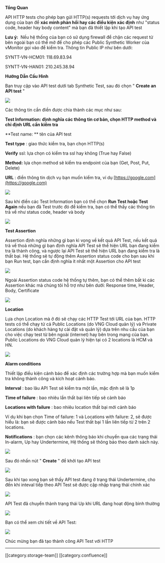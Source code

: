 

 **Tổng Quan** 

API HTTP tests cho phép bạn gửi HTTP(s) requests tới dịch vụ hay ứng dụng của bạn để  **xác minh phản hồi hay các điều kiện xác định**  như "status code, header hay body content" mà bạn đã thiết lập khi tạo API test

 **Lưu ý:**  Nếu hệ thống của bạn có sử dụng firewall để chặn các request từ bên ngoài bạn có thể mở để cho phép các Public Synthetic Worker của vMonitor gọi vào để kiểm tra. Thông tin Public IP như bên dưới:

SYNTT-VN-HCM01: 118.69.83.94

SYNTT-VN-HAN01: 210.245.38.94

 **Hướng Dẫn Cấu Hình** 

Bạn truy cập vào API test dưới tab Synthetic Test, sau đó chọn " **Create an API test** "

![](images/storage/image2022-8-29_16-12-14.png)

Các thông tin cần điền được chia thành các mục như sau:

 **Test Information: định nghĩa các thông tin cơ bản, chọn HTTP method và chỉ định URL cần kiểm tra** 

 **Test name: ** tên của API test

 **Test type** : giao thức kiểm tra, bạn chọn HTTP(s)

 **Verify**  ssl: lựa chọn có kiểm tra ssl hay không (True hay False)

 **Method:**  lựa chọn method sẽ kiểm tra endpoint của bạn (Get, Post, Put, Delete)

 **URL** : điền thông tin dịch vụ bạn muốn kiểm tra, ví dụ [https://google.com](https://google.com)

![](images/storage/image2022-8-29_16-20-38.png)

Sau khi điền các Test Information bạn có thể chọn  **Run Test hoặc Test Again** nếu bạn đã Test trước đó để kiểm tra, bạn có thể thấy các thông tin trả về như status code, header và body

![](images/storage/image2022-8-29_16-21-33.png)

 **Test Assertion** 

Assertion định nghĩa những gì bạn kì vọng về kết quả API Test, nếu kết quả trả về thoả những gì bạn định nghĩa API Test sẽ thể hiện URL bạn đang kiểm tra là thành công, và ngược lại API Test sẽ thể hiện URL bạn đang kiểm tra là thất bại. Hệ thống sẽ tự động thêm Assertion status code cho bạn sau khi bạn Run test, bạn cần định nghĩa ít nhất một Assertion cho API test

![](images/storage/image2022-8-29_16-33-53.png)

Ngoài Assertion status code hệ thống tự thêm, bạn có thể thêm bất kì các Assertion khác mà chúng tôi hỗ trợ như bên dưới: Response time, Header, Body, Certificate

![](images/storage/image2022-8-29_16-33-28.png)



 **Location**  

Lựa chọn Location mà ở đó sẽ chạy các HTTP Test tới URL của bạn. HTTP tests có thể chạy từ cả Public Locations (do VNG Cloud quản lý) và Private Locations (do khách hàng tự cài đặt và quản lý) dựa trên nhu cầu của bạn cho việc chạy test từ bên ngoài (internet) hay bên trong mạng của bạn. Public Locations do VNG Cloud quản lý hiện tại có 2 locations là HCM và HN.

![](images/storage/image2022-8-29_16-42-28.png)

 **Alarm conditions** 

Thiết lập điều kiện cảnh báo để xác định các trường hợp mà bạn muốn kiểm tra không thành công và kích hoạt cảnh báo.

 **Interval** : bao lâu API Test sẽ kiểm tra một lần, mặc định sẽ là 1p

 **Time of failure** : bao nhiêu lần thất bại liên tiếp sẽ cảnh báo

 **Locations with failure** : bao nhiêu location thất bại mới cảnh báo

Ví dụ khi bạn chọn Time of failure: 1 và Locations with failure: 2, sẽ được hiểu là: bạn sẽ được cảnh báo nếu Test thất bại 1 lần liên tiếp từ 2 trên 2 locations.

 **Notifications** : bạn chọn các kênh thông báo khi chuyển qua các trạng thái In-alarm, Up hay Undertermine, Hệ thống sẽ thông báo theo danh sách này.

![](images/storage/image2022-8-29_16-51-21.png)

Sau đó nhấn nút " **Create** " để khởi tạo API test

![](images/storage/image2022-8-29_16-57-38.png)

Sau khi tạo xong bạn sẽ thấy API test đang ở trạng thái Undertermine, cho đến khi inteval tiếp theo API Test sẽ được cập nhập trạng thái chính xác

![](images/storage/image2022-8-29_16-59-44.png)

API Test đã chuyển thành trạng thái Up khi URL đang hoạt động bình thường

![](images/storage/image2022-8-29_17-2-45.png)

Bạn có thể xem chi tiết về API Test:

![](images/storage/image2022-8-29_17-3-46.png)

Chúc mừng bạn đã tạo thành công API Test với HTTP









*****

[[category.storage-team]] 
[[category.confluence]] 
